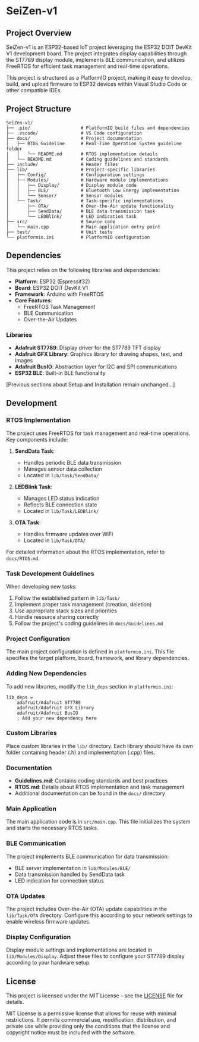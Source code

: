 # SeiZen-v1

## Project Overview

SeiZen-v1 is an ESP32-based IoT project leveraging the ESP32 DOIT DevKit V1 development board. The project integrates display capabilities through the ST7789 display module, implements BLE communication, and utilizes FreeRTOS for efficient task management and real-time operations.

This project is structured as a PlatformIO project, making it easy to develop, build, and upload firmware to ESP32 devices within Visual Studio Code or other compatible IDEs.

## Project Structure

```
SeiZen-v1/
├── .pio/                   # PlatformIO build files and dependencies
├── .vscode/                # VS Code configuration
├── docs/                   # Project documentation
│   ├── RTOS Guideline      # Real-Time Operation System guideline folder
│   │   └── README.md       # RTOS implementation details
│   └── README.md           # Coding guidelines and standards
├── include/                # Header files
├── lib/                    # Project-specific libraries
│   ├── Config/             # Configuration settings
│   ├── Modules/            # Hardware module implementations
│   │   ├── Display/        # Display module code
│   │   ├── BLE/            # Bluetooth Low Energy implementation
│   │   └── Sensor/         # Sensor modules
│   └── Task/               # Task-specific implementations
│       ├── OTA/            # Over-the-Air update functionality
│       ├── SendData/       # BLE data transmission task
│       └── LEDBlink/       # LED indication task
├── src/                    # Source code
│   └── main.cpp            # Main application entry point
├── test/                   # Unit tests
└── platformio.ini          # PlatformIO configuration
```

## Dependencies

This project relies on the following libraries and dependencies:

- **Platform**: ESP32 (Espressif32)
- **Board**: ESP32 DOIT DevKit V1
- **Framework**: Arduino with FreeRTOS
- **Core Features**:
  - FreeRTOS Task Management
  - BLE Communication
  - Over-the-Air Updates

### Libraries

- **Adafruit ST7789**: Display driver for the ST7789 TFT display
- **Adafruit GFX Library**: Graphics library for drawing shapes, text, and images
- **Adafruit BusIO**: Abstraction layer for I2C and SPI communications
- **ESP32 BLE**: Built-in BLE functionality

[Previous sections about Setup and Installation remain unchanged...]

## Development

### RTOS Implementation

The project uses FreeRTOS for task management and real-time operations. Key components include:

1. **SendData Task**:

   - Handles periodic BLE data transmission
   - Manages sensor data collection
   - Located in `lib/Task/SendData/`

2. **LEDBlink Task**:

   - Manages LED status indication
   - Reflects BLE connection state
   - Located in `lib/Task/LEDBlink/`

3. **OTA Task**:
   - Handles firmware updates over WiFi
   - Located in `lib/Task/OTA/`

For detailed information about the RTOS implementation, refer to `docs/RTOS.md`.

### Task Development Guidelines

When developing new tasks:

1. Follow the established pattern in `lib/Task/`
2. Implement proper task management (creation, deletion)
3. Use appropriate stack sizes and priorities
4. Handle resource sharing correctly
5. Follow the project's coding guidelines in `docs/Guidelines.md`

### Project Configuration

The main project configuration is defined in `platformio.ini`. This file specifies the target platform, board, framework, and library dependencies.

### Adding New Dependencies

To add new libraries, modify the `lib_deps` section in `platformio.ini`:

```
lib_deps =
    adafruit/Adafruit ST7789
    adafruit/Adafruit GFX Library
    adafruit/Adafruit BusIO
    ; Add your new dependency here
```

### Custom Libraries

Place custom libraries in the `lib/` directory. Each library should have its own folder containing header (.h) and implementation (.cpp) files.

### Documentation

- **Guidelines.md**: Contains coding standards and best practices
- **RTOS.md**: Details about RTOS implementation and task management
- Additional documentation can be found in the `docs/` directory

### Main Application

The main application code is in `src/main.cpp`. This file initializes the system and starts the necessary RTOS tasks.

### BLE Communication

The project implements BLE communication for data transmission:

- BLE server implementation in `lib/Modules/BLE/`
- Data transmission handled by SendData task
- LED indication for connection status

### OTA Updates

The project includes Over-the-Air (OTA) update capabilities in the `lib/Task/OTA` directory. Configure this according to your network settings to enable wireless firmware updates.

### Display Configuration

Display module settings and implementations are located in `lib/Modules/Display`. Adjust these files to configure your ST7789 display according to your hardware setup.

## License

This project is licensed under the MIT License - see the [LICENSE](LICENSE) file for details.

MIT License is a permissive license that allows for reuse with minimal restrictions. It permits commercial use, modification, distribution, and private use while providing only the conditions that the license and copyright notice must be included with the software.
